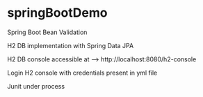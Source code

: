 # springBootDemo
Spring Boot Bean Validation

H2 DB implementation with Spring Data JPA

H2 DB console accessible at --> http://localhost:8080/h2-console

Login H2 console with credentials present in yml file

Junit under process